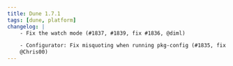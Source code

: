 ```yaml
---
title: Dune 1.7.1
tags: [dune, platform]
changelog: |
    - Fix the watch mode (#1837, #1839, fix #1836, @diml)

    - Configurator: Fix misquoting when running pkg-config (#1835, fix #1833,
    @Chris00)
---
```

